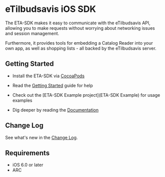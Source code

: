 #	eTilbudsavis iOS SDK  

The ETA-SDK makes it easy to communicate with the eTilbudsavis API, allowing you to make requests without worrying about networking issues and session management. 

Furthermore, it provides tools for embedding a Catalog Reader into your own app, as well as shopping lists - all backed by the eTilbudsavis server.

## Getting Started

- Install the ETA-SDK via [CocoaPods](http://cocoapods.org)

- Read the [Getting Started](Documentation/GettingStarted.md) guide for help

- Check out the [ETA-SDK Example project](ETA-SDK Example) for usage examples

- Dig deeper by reading the [Documentation](Documentation)


## Change Log
See what's new in the [Change Log](CHANGES.md).


## Requirements
- iOS 6.0 or later
- ARC

